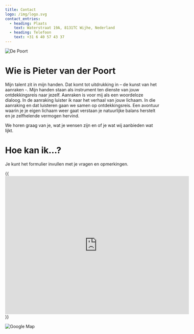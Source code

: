 ```yaml
---
title: Contact
logo: /img/logo.svg
contact_entries:
  - heading: Plaats
    text: Waterstraat 19A, 8131TC Wijhe, Nederland
  - heading: Telefoon
    text: +31 6 40 57 43 37
---
```

![](img/img_5243.jpg "De Poort")

# Wie is Pieter van der Poort

Mijn talent zit in mijn handen. Dat komt tot uitdrukking in – de kunst van het aanraken -. Mijn handen staan als instrument ten dienste van jouw ontdekkingsreis naar jezelf. Aanraken is voor mij als een woordeloze dialoog. In de aanraking luister ik naar het verhaal van jouw lichaam. In die aanraking en dat luisteren gaan we samen op ontdekkingsreis. Een avontuur waarin je je eigen lichaam weer gaat verstaan  je natuurlijke balans herstelt en je zelfhelende vermogen hervind.

We horen graag van je, wat je wensen zijn en of je wat wij aanbieden wat lijkt.

# Hoe kan ik…?

Je kunt het formulier invullen met je vragen en opmerkingen.

{{<iframe src="https://www.google.com/maps/embed?pb=!1m18!1m12!1m3!1d2435.985381645146!2d6.170630213273747!3d52.37068507190583!2m3!1f0!2f0!3f0!3m2!1i1024!2i768!4f13.1!3m3!1m2!1s0x47c7e8081c348a2f%3A0xd62e8133f4c4c198!2sWaterstraat%2019a%2C%208131%20TC%20Wijhe%2C%20Nederland!5e0!3m2!1snl!2sse!4v1691084952220!5m2!1snl!2sse" width="600" height="450" style="border:0;" allowfullscreen="" loading="lazy" referrerpolicy="no-referrer-when-downgrade"></iframe>}}

![](img/schermafbeelding-2023-08-16-om-20.14.19.png "Google Map")
